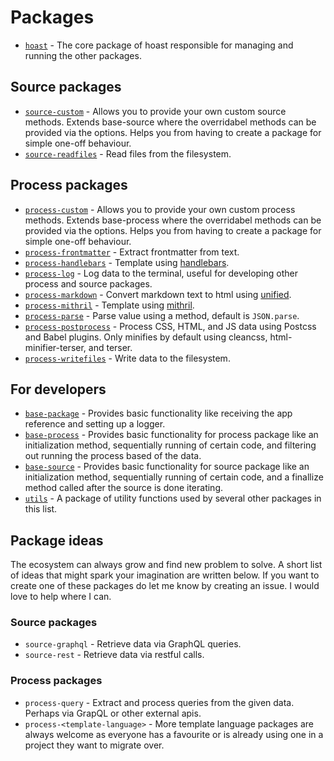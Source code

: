 # Packages

- [`hoast`](/packages/hoast) - The core package of hoast responsible for managing and running the other packages.

## Source packages

- [`source-custom`](/packages/source-custom) - Allows you to provide your own custom source methods. Extends base-source where the overridabel methods can be provided via the options. Helps you from having to create a package for simple one-off behaviour.
- [`source-readfiles`](/packages/source-readfiles) - Read files from the filesystem.

## Process packages

- [`process-custom`](/packages/process-custom) - Allows you to provide your own custom process methods. Extends base-process where the overridabel methods can be provided via the options. Helps you from having to create a package for simple one-off behaviour.
- [`process-frontmatter`](/packages/process-frontmatter) - Extract frontmatter from text.
- [`process-handlebars`](/packages/process-handlebars) - Template using [handlebars]().
- [`process-log`](/packages/process-log) - Log data to the terminal, useful for developing other process and source packages.
- [`process-markdown`](/packages/process-markdown) - Convert markdown text to html using [unified]().
- [`process-mithril`](/packages/process-mithril) - Template using [mithril]().
- [`process-parse`](/packages/process-parse) - Parse value using a method, default is `JSON.parse`.
- [`process-postprocess`](/packages/process-postprocess) - Process CSS, HTML, and JS data using Postcss and Babel plugins. Only minifies by default using cleancss, html-minifier-terser, and terser.
- [`process-writefiles`](/packages/process-writefiles) - Write data to the filesystem.

## For developers

- [`base-package`](/packages/base-package) - Provides basic functionality like receiving the app reference and setting up a logger.
- [`base-process`](/packages/base-process) - Provides basic functionality for process package like an initialization method, sequentially running of certain code, and filtering out running the process based of the data.
- [`base-source`](/packages/base-source) - Provides basic functionality for source package like an initialization method, sequentially running of certain code, and a finallize method called after the source is done iterating.
- [`utils`](/packages/utils) - A package of utility functions used by several other packages in this list.

## Package ideas

The ecosystem can always grow and find new problem to solve. A short list of ideas that might spark your imagination are written below. If you want to create one of these packages do let me know by creating an issue. I would love to help where I can.

### Source packages

- `source-graphql` - Retrieve data via GraphQL queries.
- `source-rest` - Retrieve data via restful calls.

### Process packages

- `process-query` - Extract and process queries from the given data. Perhaps via GrapQL or other external apis.
- `process-<template-language>` - More template language packages are always welcome as everyone has a favourite or is already using one in a project they want to migrate over.
